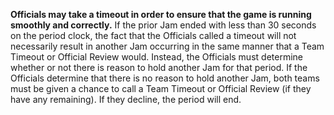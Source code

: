 **Officials may take a timeout in order to ensure that the game is running smoothly and correctly.** If the prior Jam ended with less than 30 seconds on the period clock, the fact that the Officials called a timeout will not necessarily result in another Jam occurring in the same manner that a Team Timeout or Official Review would. Instead, the Officials must determine whether or not there is reason to hold another Jam for that period. If the Officials determine that there is no reason to hold another Jam, both teams must be given a chance to call a Team Timeout or Official Review (if they have any remaining). If they decline, the period will end.
